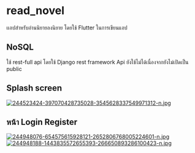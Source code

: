 # read_novel

เเอปสำหรับอ่านนิยายลงนิยาย โดยใช้ Flutter ในการเขียนแอป

## NoSQL

ใช้ rest-full api โดยใช้ Django rest framework
Api ยังใช้ไม่ได้เนื่องจากยังไม่เปิดเป็น public

## Splash screen
[![244523424-397070428735028-3545628337549971312-n.jpg](https://i.postimg.cc/nV2F0MSN/244523424-397070428735028-3545628337549971312-n.jpg)](https://postimg.cc/8sFgCkSb)
## หน้า Login Register
[![244948076-654575615928121-2652806768005224601-n.jpg](https://i.postimg.cc/W13whDxV/244948076-654575615928121-2652806768005224601-n.jpg)](https://postimg.cc/jLp71js3)
[![244948188-1443835572655393-266650893286100423-n.jpg](https://i.postimg.cc/HkVbTq7s/244948188-1443835572655393-266650893286100423-n.jpg)](https://postimg.cc/hXRXr3rH)


